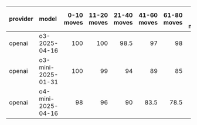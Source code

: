 | provider   | model              |   0-10 moves |   11-20 moves |   21-40 moves |   41-60 moves |   61-80 moves |   81-100 moves |
|:-----------|:-------------------|-------------:|--------------:|--------------:|--------------:|--------------:|---------------:|
| openai     | o3-2025-04-16      |          100 |           100 |          98.5 |          97   |          98   |           98.5 |
| openai     | o3-mini-2025-01-31 |          100 |            99 |          94   |          89   |          85   |           85.5 |
| openai     | o4-mini-2025-04-16 |           98 |            96 |          90   |          83.5 |          78.5 |           82   |